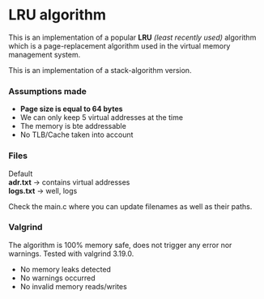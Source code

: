 # LRU algorithm
This is an implementation of a popular
<b>LRU</b> <i>(least recently used)</i> algorithm which is a page-replacement
algorithm used in the virtual memory management system. 

This is an implementation of a stack-algorithm version.

### Assumptions made

- <b>Page size is equal to 64 bytes</b>
- We can only keep 5 virtual addresses at the time
- The memory is bte addressable
- No TLB/Cache taken into account

### Files

Default<br>
**adr.txt** -> contains virtual addresses <br>
**logs.txt** -> well, logs


Check the main.c where you can update filenames as well as their paths.

### Valgrind

The algorithm is 100% memory safe, does not trigger any error nor warnings. Tested with valgrind 3.19.0.

- No memory leaks detected
- No warnings occurred
- No invalid memory reads/writes

